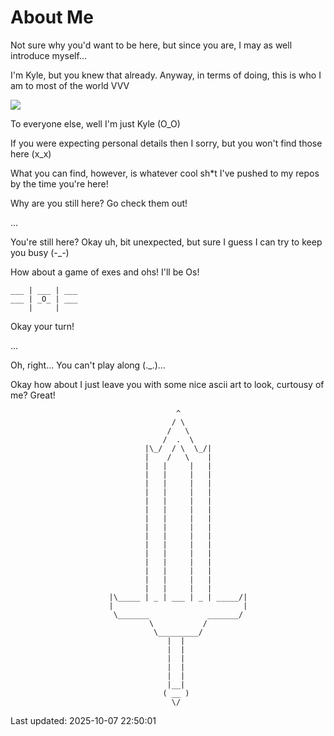 # About Me

Not sure why you'd want to be here, but since you are, I may as well introduce myself...

I'm Kyle, but you knew that already. Anyway, in terms of doing, this is who I am to most of the world VVV

<img src="https://readme-typing-svg.demolab.com/?font=Fira+Code&weight=600&duration=2500&pause=1000&color=1FF704&background=000000&vCenter=true&random=false&width=435&lines=%3A%3E+Senior+Developer;%3A%3E+Ethical+Hacker;%3A%3E+Tinkerer">

To everyone else, well I'm just Kyle (O_O)

If you were expecting personal details then I sorry, but you won't find those here (x_x)

What you can find, however, is whatever cool sh*t I've pushed to my repos by the time you're here!

Why are you still here? Go check them out!

...

You're still here? Okay uh, bit unexpected, but sure I guess I can try to keep you busy (-_-)

How about a game of exes and ohs! I'll be Os!

```
___ | ___ | ___
___ | _O_ | ___
    |     |
```

Okay your turn!

...

Oh, right... You can't play along (._.)...

Okay how about I just leave you with some nice ascii art to look, curtousy of me? Great!

                                         ^
                                        / \
                                       /   \
                                      /  .  \
                                  |\_/  / \  \_/|
                                  |    /   \    |
                                  |   |     |   |
                                  |   |     |   |
                                  |   |     |   |
                                  |   |     |   |
                                  |   |     |   |
                                  |   |     |   |
                                  |   |     |   |
                                  |   |     |   |
                                  |   |     |   |
                                  |   |     |   |
                                  |   |     |   |
                                  |   |     |   |
                                  |   |     |   |
                                  |   |     |   |
                                  |   |     |   |
                          |\_____ | _ | ___ | _ | _____/|
                          |                             |
                           \_______             _______/
                                   \           /
                                    \_________/
                                       |  |
                                       |  |
                                       |  |
                                       |  |
                                       |  |
                                       |__|
                                      ( __ )
                                        \/
Last updated: 2025-10-07 22:50:01
